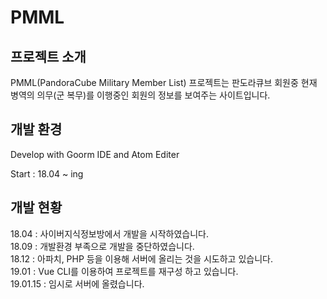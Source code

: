 # PMML
## 프로젝트 소개
PMML(PandoraCube Military Member List) 프로젝트는 판도라큐브 회원중 현재 병역의 의무(군 복무)를 이행중인 회원의 정보를 보여주는 사이트입니다.
## 개발 환경
Develop with Goorm IDE and Atom Editer

Start : 18.04 ~ ing
## 개발 현황
18.04 : 사이버지식정보방에서 개발을 시작하였습니다.  
18.09 : 개발환경 부족으로 개발을 중단하였습니다.  
18.12 : 아파치, PHP 등을 이용해 서버에 올리는 것을 시도하고 있습니다.  
19.01 : Vue CLI를 이용하여 프로젝트를 재구성 하고 있습니다.  
19.01.15 : 임시로 서버에 올렸습니다.
